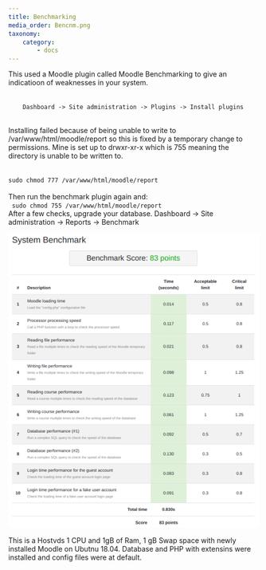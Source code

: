 ```yaml
---
title: Benchmarking
media_order: Bencnm.png
taxonomy:
    category:
        - docs
---
```


<p>This used a Moodle plugin called Moodle Benchmarking to give an indicatioon of weaknesses in your system.
</p>
<code>
    Dashboard -> Site administration -> Plugins -> Install plugins<br>
</code> 
    <p>
Installing failed because of being unable to write to /var/www/html/moodle/report so this is fixed by a temporary change to permissions. Mine is set up to drwxr-xr-x which is 755 meaning the directory is unable to be written to. </p>
<code> 
sudo chmod 777 /var/www/html/moodle/report<br>
</code> 
Then run the benchmark plugin again and:<br>
<code> sudo chmod 755 /var/www/html/moodle/report<br></code> 
After a few checks, upgrade your database.
Dashboard -> Site administration -> Reports -> Benchmark

![](Bencnm.png)

This is a Hostvds 1 CPU and 1gB of Ram, 1 gB Swap space with newly installed Moodle on Ubutnu 18.04. Database and PHP with extensins were installed and config files were at default.



